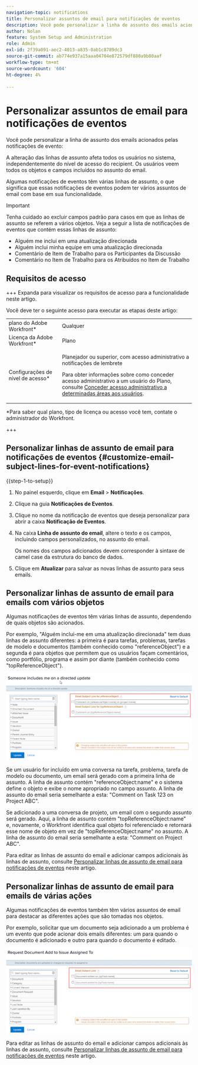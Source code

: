 ```yaml
---
navigation-topic: notifications
title: Personalizar assuntos de email para notificações de eventos
description: Você pode personalizar a linha de assunto dos emails acionados por notificações de eventos.
author: Nolan
feature: System Setup and Administration
role: Admin
exl-id: 2f39a091-aec2-4013-a835-0ab1c8789dc3
source-git-commit: ab774e937a15aaa04704e872579df880a9b80aaf
workflow-type: tm+mt
source-wordcount: '604'
ht-degree: 4%

---
```


# Personalizar assuntos de email para notificações de eventos

Você pode personalizar a linha de assunto dos emails acionados pelas notificações de evento:

A alteração das linhas de assunto afeta todos os usuários no sistema, independentemente do nível de acesso do recipient. Os usuários veem todos os objetos e campos incluídos no assunto do email.

Algumas notificações de eventos têm várias linhas de assunto, o que significa que essas notificações de eventos podem ter vários assuntos de email com base em sua funcionalidade.

>[!IMPORTANT]
>
>Tenha cuidado ao excluir campos padrão para casos em que as linhas de assunto se referem a vários objetos. Veja a seguir a lista de notificações de eventos que contém essas linhas de assunto:
>
>* Alguém me inclui em uma atualização direcionada
>* Alguém inclui minha equipe em uma atualização direcionada
>* Comentário de Item de Trabalho para os Participantes da Discussão
>* Comentário no Item de Trabalho para os Atribuídos no Item de Trabalho
>

## Requisitos de acesso

+++ Expanda para visualizar os requisitos de acesso para a funcionalidade neste artigo.

Você deve ter o seguinte acesso para executar as etapas deste artigo:

<table style="table-layout:auto"> 
 <col> 
 </col> 
 <col> 
 </col> 
 <tbody> 
  <tr> 
   <td role="rowheader">plano do Adobe Workfront*</td> 
   <td>Qualquer</td> 
  </tr> 
  <tr> 
   <td role="rowheader">Licença da Adobe Workfront*</td> 
   <td>Plano</td> 
  </tr> 
  <tr> 
   <td role="rowheader">Configurações de nível de acesso*</td> 
   <td> <p>Planejador ou superior, com acesso administrativo a notificações de lembrete</p> <p>Para obter informações sobre como conceder acesso administrativo a um usuário do Plano, consulte <a href="../../../administration-and-setup/add-users/configure-and-grant-access/grant-users-admin-access-certain-areas.md" class="MCXref xref">Conceder acesso administrativo a determinadas áreas aos usuários</a>.</p> </td> 
  </tr> 
 </tbody> 
</table>

&#42;Para saber qual plano, tipo de licença ou acesso você tem, contate o administrador do Workfront.

+++

## Personalizar linhas de assunto de email para notificações de eventos {#customize-email-subject-lines-for-event-notifications}

{{step-1-to-setup}}

1. No painel esquerdo, clique em **Email** > **Notificações**.

1. Clique na guia **Notificações de Eventos**.
1. Clique no nome da notificação de eventos que deseja personalizar para abrir a caixa **Notificação de Eventos**.
1. Na caixa **Linha de assunto do email**, altere o texto e os campos, incluindo campos personalizados, no assunto do email.

   Os nomes dos campos adicionados devem corresponder à sintaxe de camel case da estrutura do banco de dados. <!--For more information about how our objects and their fields are named in the Workfront database, see the [Adobe Workfront API](../../../wf-api/workfront-api.md).-->

1. Clique em **Atualizar** para salvar as novas linhas de assunto para seus emails.

## Personalizar linhas de assunto de email para emails com vários objetos

Algumas notificações de eventos têm várias linhas de assunto, dependendo de quais objetos são acionados.

Por exemplo, &quot;Alguém inclui-me em uma atualização direcionada&quot; tem duas linhas de assunto diferentes: a primeira é para tarefas, problemas, tarefas de modelo e documentos (também conhecido como &quot;referenceObject&quot;) e a segunda é para objetos que permitem que os usuários façam comentários, como portfólio, programa e assim por diante (também conhecido como &quot;topReferenceObject&quot;).

![](assets/Ev-not-mult-subj-lines.png)

Se um usuário for incluído em uma conversa na tarefa, problema, tarefa de modelo ou documento, um email será gerado com a primeira linha de assunto. A linha de assunto contém &quot;referenceObject:name&quot; e o sistema define o objeto e exibe o nome apropriado no campo assunto. A linha de assunto do email seria semelhante a esta: &quot;Comment on Task 123 on Project ABC&quot;.

Se adicionado a uma conversa de projeto, um email com o segundo assunto será gerado. Aqui, a linha de assunto contém &quot;topReferenceObject:name&quot; e, novamente, o Workfront identifica qual objeto foi referenciado e retornará esse nome de objeto em vez de &quot;topReferenceObject:name&quot; no assunto. A linha de assunto do email seria semelhante a esta: &quot;Comment on Project ABC&quot;.

Para editar as linhas de assunto do email e adicionar campos adicionais às linhas de assunto, consulte [Personalizar linhas de assunto de email para notificações de eventos](#customize-email-subject-lines-for-event-notifications) neste artigo.

## Personalizar linhas de assunto de email para emails de várias ações

Algumas notificações de eventos também têm vários assuntos de email para destacar as diferentes ações que são tomadas nos objetos.

Por exemplo, solicitar que um documento seja adicionado a um problema é um evento que pode acionar dois emails diferentes: um para quando o documento é adicionado e outro para quando o documento é editado.

![](assets/ev-not-mult-subj-lines-diff-actions.png)

Para editar as linhas de assunto do email e adicionar campos adicionais às linhas de assunto, consulte [Personalizar linhas de assunto de email para notificações de eventos](#customize-email-subject-lines-for-event-notifications) neste artigo.

